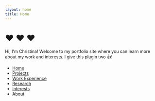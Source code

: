 ```yaml
---
layout: home
title: Home
---
```


# :heart: :heart: :heart:

Hi, I'm Christina! Welcome to my portfolio site where you can learn more about my work and interests.
I give this plugin two :+1:!

- [Home](index.md)
- [Projects](projects.md)
- [Work Experience](experience.md)
- [Research](research.md)
- [Interests](interests.md)
- [About](about.markdown)